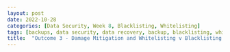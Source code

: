 ```yaml
---
layout: post
date: 2022-10-28
categories: [Data Security, Week 8, Blacklisting, Whitelisting]
tags: [backups, data security, data recovery, backup, blacklisting, whitelisting]
title:  "Outcome 3 - Damage Mitigation and Whitelisting v Blacklisting - Week 8"
---
```


##  